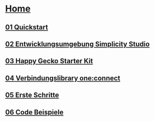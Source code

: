
<!-- docs/_sidebar.md -->

# [Home](/)

## [01 Quickstart](docs/01_onechameleon_quickstart/01_onechameleon_quickstart.md)

## [02 Entwicklungsumgebung Simplicity Studio](./02_settingup_simplicitystudio/02_settingup_simplicitystudio.md)

## [03 Happy Gecko Starter Kit](./03_efm32_happygecko_quickstart/03_efm32_happygecko_quickstart.md)

## [04 Verbindungslibrary one:connect](./04_oneconnect_verbindungslibrary/04_oneconnect_verbindungslibrary.md)

## [05 Erste Schritte](./05_first_steps/05_first_steps.md)

## [06 Code Beispiele](./06_code_examples/06_code_examples.md)
